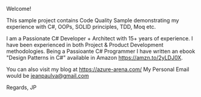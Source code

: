 Welcome!

This sample project contains Code Quality Sample demonstrating my experience with C#, OOPs, SOLID principles, TDD, Moq etc.

I am a Passionate C# Developer + Architect with 15+ years of experience.  I have been experienced in both Project & Product Development methodologies.  Being a Passioante C# Programmer I have written an ebook "Design Patterns in C#" available in Amazon https://amzn.to/2yLDJ0X.

You can also visit my blog at https://azure-arena.com/
My Personal Email would be jeanpaulva@gmail.com

Regards,
JP
